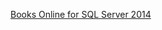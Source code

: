 [Books Online for SQL Server 2014](https://msdn.microsoft.com/en-us/library/ms130214(v=sql.120).aspx)